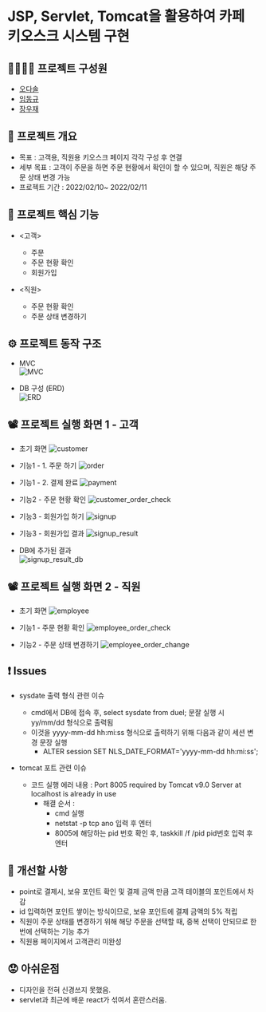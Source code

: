 # JSP, Servlet, Tomcat을 활용하여 카페 키오스크 시스템 구현


## 👨‍👨‍👦‍👦 프로젝트 구성원
- [오다솔](https://github.com/ohdasol)
- [임동규](https://github.com/dongkyuu)
- [장우재](https://github.com/WoojaeJang)


## 📑 프로젝트 개요
- 목표 : 고객용, 직원용 키오스크 페이지 각각 구성 후 연결
- 세부 목표 : 고객이 주문을 하면 주문 현황에서 확인이 할 수 있으며, 직원은 해당 주문 상태 변경 가능
- 프로젝트 기간 : 2022/02/10~ 2022/02/11


## 🌟 프로젝트 핵심 기능
- <고객>
  - 주문
  - 주문 현황 확인
  - 회원가입

- <직원>
  - 주문 현황 확인
  - 주문 상태 변경하기


## ⚙️ 프로젝트 동작 구조
- MVC  
![MVC](./README_images/01_MVC.JPG)

- DB 구성 (ERD)  
![ERD](./README_images/02_ERD.JPG)


## 📽️ 프로젝트 실행 화면 1 - 고객
- 초기 화면
![customer](./README_images/03_customer.JPG)

- 기능1 - 1. 주문 하기
![order](./README_images/04_order.JPG)

- 기능1 - 2. 결제 완료
![payment](./README_images/05_payment.JPG)

- 기능2 - 주문 현황 확인
![customer_order_check](./README_images/06_customer_order_check.JPG)

- 기능3 - 회원가입 하기
![signup](./README_images/07_signup.JPG)

- 기능3 - 회원가입 결과
![signup_result](./README_images/08_signup_result.JPG)

- DB에 추가된 결과  
![signup_result_db](./README_images/09_signup_result_db.JPG)  

    
    
## 📽️ 프로젝트 실행 화면 2 - 직원
- 초기 화면
![employee](./README_images/10_employee.JPG)

- 기능1 - 주문 현황 확인
![employee_order_check](./README_images/11_employee_order_check.JPG)

- 기능2 - 주문 상태 변경하기
![employee_order_change](./README_images/12_employee_order_change.JPG)


## ❗ Issues
- sysdate 출력 형식 관련 이슈
    - cmd에서 DB에 접속 후, select sysdate from duel; 문잘 실행 시 yy/mm/dd 형식으로 출력됨
    - 이것을 yyyy-mm-dd hh:mi:ss 형식으로 출력하기 위해 다음과 같이 세션 변경 문장 실행
      - ALTER session SET NLS_DATE_FORMAT='yyyy-mm-dd hh:mi:ss';

- tomcat 포트 관련 이슈
    - 코드 실행 에러 내용 : Port 8005 required by Tomcat v9.0 Server at localhost is already in use
      - 해결 순서 :
        - cmd 실행
        - netstat -p tcp ano 입력 후 엔터
        - 8005에 해당하는 pid 번호 확인 후, taskkill /f /pid pid번호 입력 후 엔터

## 🔨 개선할 사항
- point로 결제시, 보유 포인트 확인 및 결제 금액 만큼 고객 테이블의 포인트에서 차감 
- id 입력하면 포인트 쌓이는 방식이므로, 보유 포인트에 결제 금액의 5% 적립
- 직원이 주문 상태를 변경하기 위해 해당 주문을 선택할 때, 중복 선택이 안되므로 한번에 선택하는 기능 추가
- 직원용 페이지에서 고객관리 미완성

## 😟 아쉬운점
- 디자인을 전혀 신경쓰지 못했음.
- servlet과 최근에 배운 react가 섞여서 혼란스러움.

 